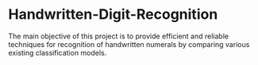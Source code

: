 # Handwritten-Digit-Recognition
The main objective of this project is to provide efficient and reliable techniques for recognition of handwritten numerals by comparing various existing classification models.
